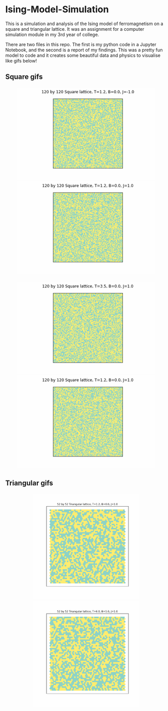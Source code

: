 # Ising-Model-Simulation
This is a simulation and analysis of the Ising model of ferromagnetism on a square and triangular lattice. It was an assignment for a computer simulation module in my 3rd year of college.

There are two files in this repo. The first is my python code in a Jupyter Notebook, and the second is a report of my findings. This was a pretty fun model to code and it creates some beautiful data and physics to visualise like gifs below!

<h2>Square gifs
<p align="center">
<img src="https://github.com/diagonal-hamiltonian/Ising-Model-Simulation/blob/main/squT1.2gs120J-1.0B0.0.gif" width="432" height="288"/><img src="https://github.com/diagonal-hamiltonian/Ising-Model-Simulation/blob/main/squT1.2gs120J1.0B0.0.gif" width="432" height="288"/>
</p>
<p align="center">
<img src="https://github.com/diagonal-hamiltonian/Ising-Model-Simulation/blob/main/squT3.5gs120J1.0B0.0.gif" width="432" height="288"/><img src="https://github.com/diagonal-hamiltonian/Ising-Model-Simulation/blob/main/squT1.2gs120J1.0B0.0.gif" width="432" height="288"/>
</p>

<h2>Triangular gifs

<p align="center">
  <img src="https://github.com/diagonal-hamiltonian/Ising-Model-Simulation/blob/main/triT1.2gs52J1.0B0.0.gif" width="330" height="330"/><img src="https://github.com/diagonal-hamiltonian/Ising-Model-Simulation/blob/main/triT6.0gs52J1.0B1.0.gif" width="330" height="330"/>
</p>







